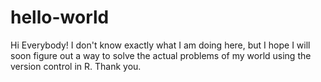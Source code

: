 # hello-world

Hi Everybody!
I don't know exactly what I am doing here, but I hope I will soon figure out a way
to solve the actual problems of my world using the version control in R.
Thank you.
